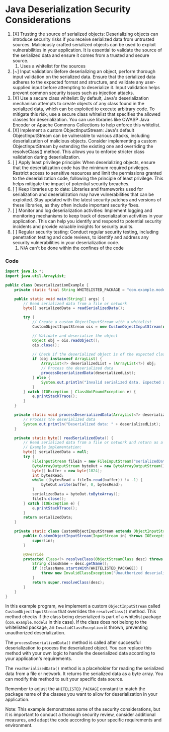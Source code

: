 # Java Deserialization Security Considerations

1. [X] Trusting the source of serialized objects: Deserializing objects can introduce security risks if you receive serialized data from untrusted sources. Maliciously crafted serialized objects can be used to exploit vulnerabilities in your application. It is essential to validate the source of the serialized data and ensure it comes from a trusted and secure source.
   1. Uses a whitelist for the sources
2. [~] Input validation: Before deserializing an object, perform thorough input validation on the serialized data. Ensure that the serialized data adheres to the expected format and structure, and validate any user-supplied input before attempting to deserialize it. Input validation helps prevent common security issues such as injection attacks.
3. [X] Use a secure class whitelist: By default, Java's deserialization mechanism attempts to create objects of any class found in the serialized data, which can be exploited to execute arbitrary code. To mitigate this risk, use a secure class whitelist that specifies the allowed classes for deserialization. You can use libraries like OWASP Java Encoder or Apache Commons Collections to help enforce this whitelist.
4. [X] Implement a custom ObjectInputStream: Java's default ObjectInputStream can be vulnerable to various attacks, including deserialization of malicious objects. Consider implementing a custom ObjectInputStream by extending the existing one and overriding the resolveClass() method. This allows you to enforce stricter class validation during deserialization.
5. [ ] Apply least privilege principle: When deserializing objects, ensure that the deserialization code has the minimum required privileges. Restrict access to sensitive resources and limit the permissions granted to the deserialization code, following the principle of least privilege. This helps mitigate the impact of potential security breaches.
6. [ ] Keep libraries up to date: Libraries and frameworks used for serialization and deserialization may have vulnerabilities that can be exploited. Stay updated with the latest security patches and versions of these libraries, as they often include important security fixes.
7. [ ] Monitor and log deserialization activities: Implement logging and monitoring mechanisms to keep track of deserialization activities in your application. This can help you identify and respond to potential security incidents and provide valuable insights for security audits.
8. [ ] Regular security testing: Conduct regular security testing, including penetration testing and code reviews, to identify and address any security vulnerabilities in your deserialization code.
   1. N/A can't be done within the confines of the code

### Code

```java
import java.io.*;
import java.util.ArrayList;

public class DeserializationExample {
    private static final String WHITELISTED_PACKAGE = "com.example.models."; // Example whitelist package

    public static void main(String[] args) {
        // Read serialized data from a file or network
        byte[] serializedData = readSerializedData();

        try {
            // Create a custom ObjectInputStream with a whitelist
            CustomObjectInputStream ois = new CustomObjectInputStream(new ByteArrayInputStream(serializedData));

            // Validate and deserialize the object
            Object obj = ois.readObject();
            ois.close();

            // Check if the deserialized object is of the expected class
            if (obj instanceof ArrayList) {
                ArrayList<?> deserializedList = (ArrayList<?>) obj;
                // Process the deserialized data
                processDeserializedData(deserializedList);
            } else {
                System.out.println("Invalid serialized data. Expected an ArrayList.");
            }
        } catch (IOException | ClassNotFoundException e) {
            e.printStackTrace();
        }
    }

    private static void processDeserializedData(ArrayList<?> deserializedList) {
        // Process the deserialized data
        System.out.println("Deserialized data: " + deserializedList);
    }

    private static byte[] readSerializedData() {
        // Read serialized data from a file or network and return as a byte array
        // Example implementation:
        byte[] serializedData = null;
        try {
            FileInputStream fileIn = new FileInputStream("serializedData.ser");
            ByteArrayOutputStream byteOut = new ByteArrayOutputStream();
            byte[] buffer = new byte[1024];
            int bytesRead;
            while ((bytesRead = fileIn.read(buffer)) != -1) {
                byteOut.write(buffer, 0, bytesRead);
            }
            serializedData = byteOut.toByteArray();
            fileIn.close();
        } catch (IOException e) {
            e.printStackTrace();
        }
        return serializedData;
    }

    private static class CustomObjectInputStream extends ObjectInputStream {
        public CustomObjectInputStream(InputStream in) throws IOException {
            super(in);
        }

        @Override
        protected Class<?> resolveClass(ObjectStreamClass desc) throws IOException, ClassNotFoundException {
            String className = desc.getName();
            if (!className.startsWith(WHITELISTED_PACKAGE)) {
                throw new InvalidClassException("Unauthorized deserialization attempt", className);
            }
            return super.resolveClass(desc);
        }
    }
}

```

In this example program, we implement a custom `ObjectInputStream` called `CustomObjectInputStream` that overrides the `resolveClass()` method. This method checks if the class being deserialized is part of a whitelist package (`com.example.models` in this case). If the class does not belong to the whitelisted package, an `InvalidClassException` is thrown, preventing unauthorized deserialization.

The `processDeserializedData()` method is called after successful deserialization to process the deserialized object. You can replace this method with your own logic to handle the deserialized data according to your application's requirements.

The `readSerializedData()` method is a placeholder for reading the serialized data from a file or network. It returns the serialized data as a byte array. You can modify this method to suit your specific data source.

Remember to adjust the `WHITELISTED_PACKAGE` constant to match the package name of the classes you want to allow for deserialization in your application.

Note: This example demonstrates some of the security considerations, but it is important to conduct a thorough security review, consider additional measures, and adapt the code according to your specific requirements and environment.


